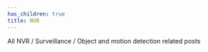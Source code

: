 ```yaml
---
has_children: true
title: NVR
---
```


All NVR / Surveillance / Object and motion detection related posts
